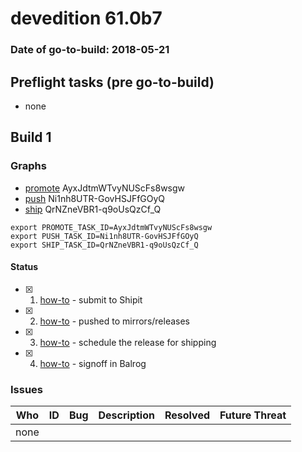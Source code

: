 # devedition 61.0b7

### Date of go-to-build: 2018-05-21

## Preflight tasks (pre go-to-build)
- none

## Build 1  

### Graphs
* [promote](https://tools.taskcluster.net/push-inspector/#/AyxJdtmWTvyNUScFs8wsgw) AyxJdtmWTvyNUScFs8wsgw
* [push](https://tools.taskcluster.net/push-inspector/#/Ni1nh8UTR-GovHSJFfGOyQ) Ni1nh8UTR-GovHSJFfGOyQ
* [ship](https://tools.taskcluster.net/push-inspector/#/QrNZneVBR1-q9oUsQzCf_Q) QrNZneVBR1-q9oUsQzCf_Q
```
export PROMOTE_TASK_ID=AyxJdtmWTvyNUScFs8wsgw
export PUSH_TASK_ID=Ni1nh8UTR-GovHSJFfGOyQ
export SHIP_TASK_ID=QrNZneVBR1-q9oUsQzCf_Q
```


#### Status
- [x] 1.  [how-to](https://wiki.mozilla.org/Release:Release_Automation_on_Mercurial:Starting_a_Release#Submit_to_Ship_It)  - submit to Shipit
- [x] 2.  [how-to](https://github.com/mozilla-releng/releasewarrior-2.0/blob/master/docs/release-promotion/desktop/howto.md#push-artifacts-to-releases-directory)  - pushed to mirrors/releases
- [x] 3.  [how-to](https://github.com/mozilla-releng/releasewarrior-2.0/blob/master/docs/release-promotion/desktop/howto.md#ship-the-release)  - schedule the release for shipping
- [x] 4.  [how-to](https://github.com/mozilla-releng/releasewarrior-2.0/blob/master/docs/release-promotion/desktop/howto.md#obtain-sign-offs-for-changes)  - signoff in Balrog

### Issues
| Who                 | ID               | Bug                                                                 | Description                | Resolved                | Future Threat                |
| ------------------- | ---------------- | ------------------------------------------------------------------- | -------------------------- | ----------------------- | ---------------------------- |
| none | | | | | |

